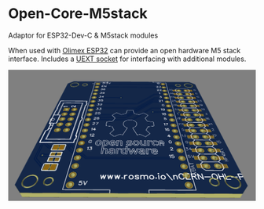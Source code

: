 # Open-Core-M5stack
Adaptor for ESP32-Dev-C &amp; M5stack modules

When used with [Olimex ESP32](https://www.olimex.com/Products/IoT/ESP32/ESP32-DevKit-LiPo/open-source-hardware) can provide an open hardware M5 stack interface. Includes a [UEXT socket](https://www.olimex.com/Products/Modules/) for interfacing with additional modules.

 ![Review board](https://github.com/rosmo-robot/Open-Core-M5stack/blob/main/OpenCoreReview.png)

